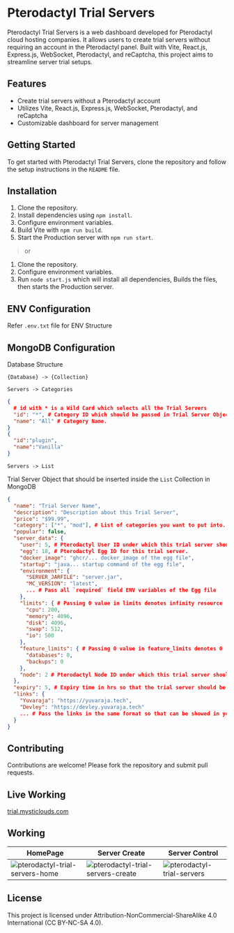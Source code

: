 # Pterodactyl Trial Servers

Pterodactyl Trial Servers is a web dashboard developed for Pterodactyl cloud hosting companies. It allows users to create trial servers without requiring an account in the Pterodactyl panel. Built with Vite, React.js, Express.js, WebSocket, Pterodactyl, and reCaptcha, this project aims to streamline server trial setups.

## Features

- Create trial servers without a Pterodactyl account
- Utilizes Vite, React.js, Express.js, WebSocket, Pterodactyl, and reCaptcha
- Customizable dashboard for server management

## Getting Started

To get started with Pterodactyl Trial Servers, clone the repository and follow the setup instructions in the `README` file.

## Installation

1. Clone the repository.
2. Install dependencies using `npm install`.
3. Configure environment variables.
4. Build Vite with `npm run build`.
5. Start the Production server with `npm run start`.

> or

1. Clone the repository.
2. Configure environment variables.
3. Run `node start.js` which will install all dependencies, Builds the files, then starts the Production server.

## ENV Configuration

Refer `.env.txt` file for ENV Structure

## MongoDB Configuration 

Database Structure

```
{Database} -> {Collection}
```

```
Servers -> Categories
```

```json
{ 
  # id with * is a Wild Card which selects all the Trial Servers
  "id": "*", # Category ID which should be passed in Trial Server Object.
  "name": "All" # Category Name.
}
{
  "id":"plugin",
  "name":"Vanilla"
}
```


```
Servers -> List
```

Trial Server Object that should be inserted inside the `List` Collection in MongoDB

```json
{
  "name": "Trial Server Name",
  "description": "Description about this Trial Server",
  "price": "$99.99",
  "category": ["*", "mod"], # List of categories you want to put into.
  "popular": false,
  "server_data": {
    "user": 5, # Pterodactyl User ID under which this trial server should be created.
    "egg": 18, # Pterodactyl Egg ID for this trial server.
    "docker_image": "ghcr/... docker_image of the egg file",
    "startup": "java... startup command of the egg file",
    "environment": {
      "SERVER_JARFILE": "server.jar",
      "MC_VERSION": "latest",
      ... # Pass all `required` field ENV variables of the Egg file
    },
    "limits": { # Passing 0 value in limits denotes infinity resource
      "cpu": 200,
      "memory": 4096,
      "disk": 4096,
      "swap": 512,
      "io": 500
    },
    "feature_limits": { # Passing 0 value in feature_limits denotes 0
      "databases": 0,
      "backups": 0
    },
    "node": 2 # Pterodactyl Node ID under which this trial server should be created.
  },
  "expiry": 5, # Expiry time in hrs so that the trial server should be automatically purged by the server. Eg. here its 5hrs
  "links": {
    "Yuvaraja": "https://yuvaraja.tech",
    "Devley": "https://devley.yuvaraja.tech"
    ... # Pass the links in the same format so that can be showed in your server create section.
  }
}
```

## Contributing

Contributions are welcome! Please fork the repository and submit pull requests.

## Live Working

[trial.mysticlouds.com](https://trial.mysticlouds.com)

## Working

| HomePage                                                                                                                                        | Server Create                                                                                                                                     | Server Control                                                                                                                             |
| ----------------------------------------------------------------------------------------------------------------------------------------------- | ------------------------------------------------------------------------------------------------------------------------------------------------- | ------------------------------------------------------------------------------------------------------------------------------------------ |
| ![pterodactyl-trial-servers-home](https://github.com/Yuvaraja28/Pterodactyl-Trial-Servers/assets/64340067/6efb8c5b-b4bc-4c17-b3d2-4d3d8b81abcc) | ![pterodactyl-trial-servers-create](https://github.com/Yuvaraja28/Pterodactyl-Trial-Servers/assets/64340067/97768076-c0d9-477f-8fbd-287e6acf2c25) | ![pterodactyl-trial-servers](https://github.com/Yuvaraja28/Pterodactyl-Trial-Servers/assets/64340067/79eddbc1-7d3d-4d00-a68d-951818e3cea9) |

## License

This project is licensed under Attribution-NonCommercial-ShareAlike 4.0 International (CC BY-NC-SA 4.0).

